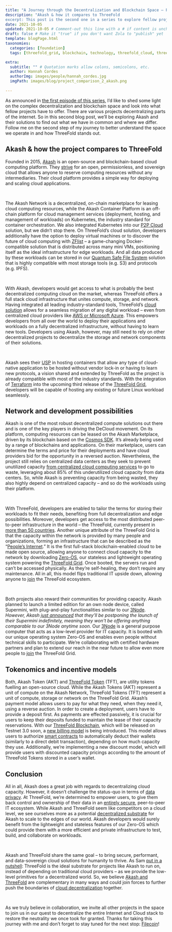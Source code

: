 ```yaml
---
title: "A Journey through the Decentralization and Blockchain Space – Part Two: Akash" # Quotation marks allow colons, semicolons, etc.
description: "Akash & how it compares to ThreeFold
excerpt: This post is the second one in a series to explore fellow projects and their solutions with regards to what they share with ThreeFold but also where we differ. Follow me on my journey through the space. This time, we're looking into Akash!" # Quotation marks allow colons, semicolons, etc.
date: 2021-10-05
updated: 2021-10-05 # Comment-out this line with a # if content is unchanged
draft: false # Make it "true" if you don't want Zola to "publish" yet
template: blogPage.html
taxonomies:
  categories: [foundation]
  tags: [threefold_grid, blockchain, technology, threefold_cloud, threefold_token]

extra:
  subtitle: "" # Quotation marks allow colons, semicolons, etc.
  author: Hannah Cordes
  authorImg: images/people/hannah_cordes.jpg
  imgPath: images/blog/project_comparison_2_akash.png
  
---
```


As announced in [the first episode of this series](https://threefold.io/blog/post/project_comparison_1_dfinity/), I’d like to shed some light on the complex decentralization and blockchain space and look into what fellow projects have to offer. There are various projects decentralizing parts of the internet. So in this second blog post, we’ll be exploring Akash and their solutions to find out what we have in common and where we differ. Follow me on the second step of my journey to better understand the space we operate in and how ThreeFold stands out.

## Akash & how the project compares to ThreeFold

Founded in 2015, [Akash](https://akash.network) is an open-source and blockchain-based cloud computing platform. They [strive](https://akash.network/about#vision) for an open, permissionless, and sovereign cloud that allows anyone to reserve computing resources without any intermediaries. Their cloud platform provides a simple way for deploying and scaling cloud applications. 

<br/>

The Akash Network is a decentralized, on-chain marketplace for leasing cloud computing resources, while the Akash Container Platform is an off-chain platform for cloud management services (deployment, hosting, and management of workloads) on Kubernetes, the industry standard for container orchestration. We also integrated Kubernetes into our [P2P Cloud](https://threefold.io/info/cloud#/cloud__cloud_intro) solution, but we didn’t stop there. On ThreeFold’s cloud solution, developers additionally have the option to deploy virtual machines or to discover the future of cloud computing with [ZFlist](https://threefold.io/tech/zflist) – a game-changing Docker-compatible solution that is distributed across many mini VMs, positioning itself as the ideal infrastructure for edge workloads. And all data produced by these workloads can be stored in our [Quantum Safe File System](https://threefold.io/tech/zdbfs) solution that is highly compatible with most storage tools (e.g. S3) and protocols (e.g. IPFS).

<br/>

With Akash, developers would get access to what is probably the best decentralized computing cloud on the market, whereas ThreeFold offers a full stack cloud infrastructure that unites compute, storage, and network. Having integrated all leading industry-standard tools, ThreeFold’s [cloud solution](https://cloud.threefold.io/) allows for a seamless migration of any digital workload – even from centralized cloud providers like [AWS or Microsoft Azure](https://threefold.io/blog/post/threefold_cloud_vs_centralized_providers_like_aws_azure/). This empowers developers from all over the world to deploy their applications and workloads on a fully decentralized infrastructure, without having to learn new tools. Developers using Akash, however, may still need to rely on other decentralized projects to decentralize the storage and network components of their solutions.

<br/>

Akash sees their [USP](https://docs.akash.network) in hosting containers that allow any type of cloud-native application to be hosted without vendor lock-in or having to learn new protocols, a vision shared and extended by ThreeFold as the project is already compatible with most of the industry standards. With the integration of [Terraform](https://forum.threefold.io/t/threefold-grid-3-0-supports-terraform/1184) into the upcoming third release of the [ThreeFold Grid](https://www.forbes.com/sites/johnkoetsier/2020/06/20/largest-distributed-peer-to-peer-grid-on-the-planet-laying-foundation-for-a-decentralized-internet/), developers will be capable of hosting any existing or future Linux workload seamlessly.

## Network and development possibilities

Akash is one of the most robust decentralized compute solutions out there and is one of the key players in driving the DeCloud movement. On its platform, computing resources can be leased on the Akash Marketplace, driven by its blockchain based on the [Cosmos SDK](https://github.com/cosmos/cosmos-sdk). It’s already being used by a range of blockchains and applications. On their marketplace, users can determine the terms and price for their deployments and have cloud providers bid for the opportunity in a reversed auction. Nevertheless, the project still relies on centralized data centers as they seek to prevent unutilized capacity [from centralized cloud computing services](https://blog.orchid.com/akash-networks-greg-osuri-on-decentralizing-cloud-computing/) to go to waste, leveraging about 85% of this underutilized cloud capacity from data centers. So, while Akash is preventing capacity from being wasted, they also highly depend on centralized capacity – and so do the workloads using their platform.

<br/>

With ThreeFold, developers are enabled to tailor the terms for storing their workloads to fit their needs, benefiting from full decentralization and edge possibilities. Moreover, developers get access to the most distributed peer-to-peer infrastructure in the world – the ThreeFold, currently present in [more than 50 countries](https://explorer.grid.tf). Another unique attribute of the ThreeFold Grid is that the capacity within the network is provided by many people and organizations, forming an infrastructure that can be described as the “[People’s Internet](https://threefold.io/blog/post/tf_grid_peoples_internet/).” It is the first full-stack blockchain-enabled cloud to be made open source, allowing anyone to connect cloud capacity to the network by downloading [Zero-OS](https://threefold.io/tech/zero-os), our stateless and lightweight operating system powering the [ThreeFold Grid](https://threefold.io/grid). Once booted, the servers run and can’t be accessed physically. As they’re self-healing, they don’t require any maintenance. All in all, this model flips traditional IT upside down, allowing anyone to [join](https://threefold.io/blog/post/join_the_peoples_internet/) the ThreeFold ecosystem. 

<br/>

Both projects also reward their communities for providing capacity. Akash planned to launch a limited edition for an own node device, called Supermini, with plug-and-play functionalities similar to our [3Node](https://library.threefold.me/info/threefold#/technology/technology?id=_3nodes). *However, Akash [just announced](https://akash.network/blog/supermini-update) that they’ll be postponing the launch of their Supermini indefinitely, meaning they won't be offering anything comparable to our 3Node anytime soon.* Our [3Node](https://threefold.io/farm) is a general purpose computer that acts as  a low-level provider for IT capacity. It is booted with our unique operating system Zero-OS and enables even people without technical skills to participate. We’re collaborating with certified hardware partners and plan to extend our reach in the near future to allow even more people to [join](https://threefold.io/blog/post/join_the_peoples_internet/) the ThreeFold Grid. 

## Tokenomics and incentive models

Both, Akash Token (AKT) and [ThreeFold Token](https://threefold.io/tft) (TFT), are utility tokens fuelling an open-source cloud. While the Akash Tokens (AKT) represent a unit of compute on the Akash Network, ThreeFold Tokens (TFT) represent a unit of compute, storage or network on the ThreeFold Grid. Akash’s payment model allows users to pay for what they need, when they need it, using a reverse auction. In order to create a deployment, users have to provide a deposit first. As payments are effected passively, it is crucial for users to keep their deposits funded to maintain the lease of their capacity reservations. With our [ThreeFold Blockchain](https://threefold.io/tech/tf-chain), which will be released on Testnet 3.0 soon, a [new billing model](https://forum.threefold.io/t/introducing-tf-chain-an-updated-billing-model/1277) is being introduced. This model allows users to authorize [smart contracts](https://threefold.io/tech/smart-contract) to automatically deduct their wallets (similarly to a direct debit transaction), depending on how much capacity they use. Additionally, we’re implementing a new discount model, which will provide users with discounted capacity pricings according to the amount of ThreeFold Tokens stored in a user’s wallet.

## Conclusion

All in all, Akash does a great job with regards to decentralizing cloud capacity. However, it doesn’t challenge the status-quo in terms of [data privacy](https://forum.threefold.io/t/security-privacy-on-the-threefold-grid-and-second-best-alternatives-out-there-today/1290). At ThreeFold, we’re determined to empower users, to give them back control and ownership of their data in an [entirely secure](https://forum.threefold.io/t/critical-security-updates-for-apple-and-google-underline-need-for-secure-it-ecosystem/1271), peer-to-peer IT ecosystem. While Akash and ThreeFold seem like competitors on a cloud level, we see ourselves more as a potential [decentralized substrate](https://forum.threefold.io/t/threefold-is-the-substrate-for-decloud/1295) for Akash to scale to the edges of our world. Akash developers would surely benefit from the lightweight and stateless features of our Zero-OS which could provide them with a more efficient and private infrastructure to test, build, and collaborate on workloads. 

<br/>

Akash and ThreeFold share the same goal – to bring secure, performant, and data-sovereign cloud solutions for humanity to thrive. As Sam [put in a nutshell](https://forum.threefold.io/t/threefold-is-the-substrate-for-decloud/1295): ThreeFold is the ideal substrate for projects like Akash to run on, instead of depending on traditional cloud providers – as we provide the low-level primitives for a decentralized world. So, we believe [Akash and ThreeFold](https://forum.threefold.io/t/how-is-threefold-different-from-akash-and-holochain/804/2) are complementary in many ways and could  join forces to further push the boundaries of [cloud decentralization](https://africa.businessinsider.com/local/markets/ambitious-startup-to-disrupt-the-internet-and-cloud/b38rwj4) together.

<br/>

As we truly believe in collaboration, we invite all other projects in the space to join us in our quest to decentralize the entire Internet and Cloud stack to restore the neutrality we once took for granted. Thanks for taking this journey with me and don’t forget to stay tuned for the next stop: [Filecoin](https://threefold.io/blog/post/project_comparison_3_filecoin/)!

